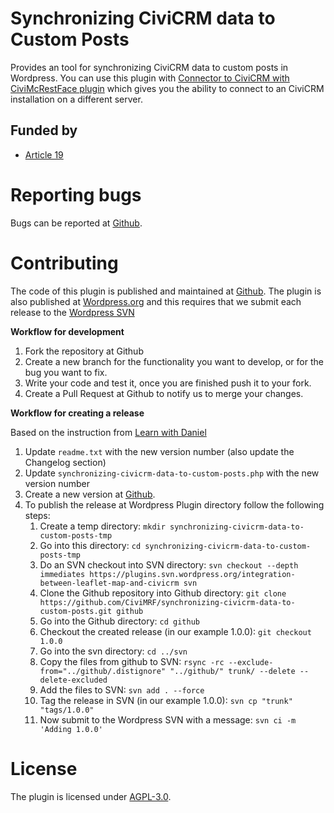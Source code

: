 # Synchronizing CiviCRM data to Custom Posts

Provides an tool for synchronizing CiviCRM data to custom posts in Wordpress. 
You can use this plugin with [Connector to CiviCRM with CiviMcRestFace plugin](https://wordpress.org/plugins/connector-civicrm-mcrestface/)
which gives you the ability to connect to an CiviCRM installation on a different server.

## Funded by

* [Article 19](https://www.article19.org/)

# Reporting bugs

Bugs can be reported at [Github](https://github.com/CiviMRF/synchronizing-civicrm-data-to-custom-posts).

# Contributing

The code of this plugin is published and maintained at [Github](https://github.com/CiviMRF/synchronizing-civicrm-data-to-custom-posts).
The plugin is also published at [Wordpress.org](https://wordpress.org/plugins/integration-between-leaflet-map-and-civicrm)
and this requires that we submit each release to the [Wordpress SVN](https://plugins.svn.wordpress.org/integration-between-leaflet-map-and-civicrm)

**Workflow for development**

1. Fork the repository at Github
1. Create a new branch for the functionality you want to develop, or for the bug you want to fix.
1. Write your code and test it, once you are finished push it to your fork.
1. Create a Pull Request at Github to notify us to merge your changes.

**Workflow for creating a release**

Based on the instruction from [Learn with Daniel](https://learnwithdaniel.com/2019/09/publishing-your-first-wordpress-plugin-with-git-and-svn/)

1. Update `readme.txt` with the new version number (also update the Changelog section)
1. Update `synchronizing-civicrm-data-to-custom-posts.php` with the new version number
1. Create a new version at [Github](https://github.com/CiviMRF/synchronizing-civicrm-data-to-custom-posts).
1. To publish the release at Wordpress Plugin directory follow the following steps:
    1. Create a temp directory: `mkdir synchronizing-civicrm-data-to-custom-posts-tmp`
    1. Go into this directory: `cd synchronizing-civicrm-data-to-custom-posts-tmp`
    1. Do an SVN checkout into SVN directory: `svn checkout --depth immediates https://plugins.svn.wordpress.org/integration-between-leaflet-map-and-civicrm svn`
    1. Clone the Github repository into Github directory: `git clone https://github.com/CiviMRF/synchronizing-civicrm-data-to-custom-posts.git github`
    1. Go into the Github directory: `cd github`
    1. Checkout the created release (in our example 1.0.0): `git checkout 1.0.0`
    1. Go into the svn directory: `cd ../svn`
    1. Copy the files from github to SVN: `rsync -rc --exclude-from="../github/.distignore" "../github/" trunk/ --delete --delete-excluded`
    1. Add the files to SVN: `svn add . --force`
    1. Tag the release in SVN (in our example 1.0.0): `svn cp "trunk" "tags/1.0.0"`
    1. Now submit to the Wordpress SVN with a message: `svn ci -m 'Adding 1.0.0'`


# License

The plugin is licensed under [AGPL-3.0](LICENSE.txt).